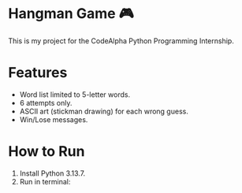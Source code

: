 # Hangman Game 🎮

This is my project for the CodeAlpha Python Programming Internship.

# Features
- Word list limited to 5-letter words.
- 6 attempts only.
- ASCII art (stickman drawing) for each wrong guess.
- Win/Lose messages.

# How to Run
1. Install Python 3.13.7.
2. Run in terminal:
